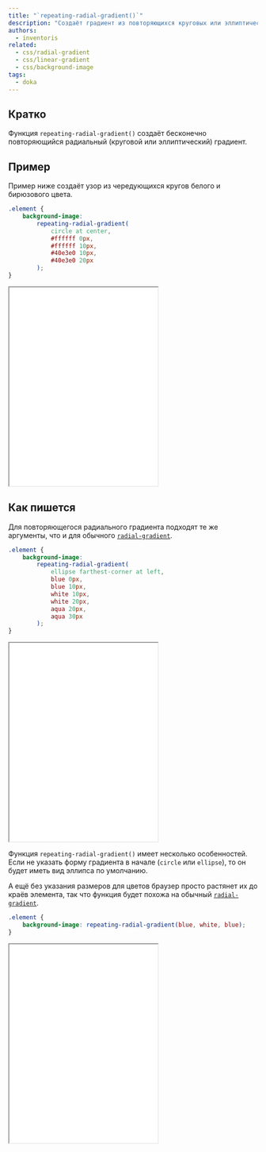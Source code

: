 ```yaml
---
title: "`repeating-radial-gradient()`"
description: "Создаёт градиент из повторяющихся круговых или эллиптических узоров."
authors:
  - inventoris
related:
  - css/radial-gradient
  - css/linear-gradient
  - css/background-image
tags:
  - doka
---
```


## Кратко

Функция `repeating-radial-gradient()` создаёт бесконечно повторяющийся радиальный (круговой или эллиптический) градиент.

## Пример

Пример ниже создаёт узор из чередующихся кругов белого и бирюзового цвета. 

```css
.element {
    background-image: 
        repeating-radial-gradient(
            circle at center, 
            #ffffff 0px, 
            #ffffff 10px, 
            #40e3e0 10px, 
            #40e3e0 20px
        );
}
```

<iframe title="Базовый пример" src="demos/basic/" height="400"></iframe>

## Как пишется 

Для повторяющегося радиального градиента подходят те же аргументы, что и для обычного [`radial-gradient`](/css/radial-gradient/).

```css
.element {
    background-image: 
        repeating-radial-gradient(
            ellipse farthest-corner at left, 
            blue 0px, 
            blue 10px, 
            white 10px, 
            white 20px, 
            aqua 20px, 
            aqua 30px
        );
}
```

<iframe title="Пример аргументов" src="demos/example-of-arguments/" height="400"></iframe>

Функция `repeating-radial-gradient()` имеет несколько особенностей. Если не указать форму градиента в начале (`circle` или `ellipse`), то он будет иметь вид эллипса по умолчанию. 

А ещё без указания размеров для цветов браузер просто растянет их до краёв элемента, так что функция будет похожа на обычный [`radial-gradient`](/css/radial-gradient/).

```css
.element {
    background-image: repeating-radial-gradient(blue, white, blue);
}
```

<iframe title="Пример без указания размеров" src="demos/without-sizes/" height="400"></iframe>
